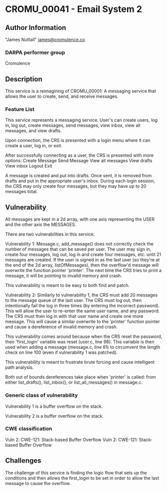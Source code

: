 # CROMU_00041 - Email System 2

## Author Information
"James Nuttall" <james@cromulence.co>

### DARPA performer group
Cromulence

## Description
This service is a reimagining of CROMU_00001: A messaging service that allows the user to create, send, and receive messages.


### Feature List
This service represents a messaging service. User's can create users, log in, log out, create messages, send messages, view inbox, view all messages, and view drafts.

Upon connection, the CRS is presented with a login menu where it can create a user, log in, or exit.

After successfully connecting as a user, the CRS is presented with more options:
Create Message
Send Message
View all messages
View drafts
View inbox
Logout
Exit

A message is created and put into drafts. Once sent, it is removed from drafts and put in the appropriate user's inbox. During each login session, the CRS may only create four messages, but they may have up to 20 messages total. 

## Vulnerability
All messages are kept in a 2d array, with one axis representing the USER and the other axis the MESSAGES.

There are two vulnerabilities in this service:

Vulnerability 1:
Message.c, add_message() does not correctly check the number of messages that can be saved per user. The user may sign in, create four messages, log out, log in and create four messages, etc. until 21 messages are created. If the user is signed in as the last user (so they're at the end of the 2d array, listOfMessages), then the overflow'd message will overwrite the function pointer 'printer'. The next time the CRS tries to print a message, it will be pointing to invalid memory and crash.

This vulnerability is meant to be easy to both find and patch.

Vulnerability 2:
Similarly to vulnerability 1, the CRS must add 20 messages to the message queue of the last user. The CRS must log out, then intentionally fail the log in three times (by entering the incorrect password). This will allow the user to re-enter the same user name, and any password. The CRS must then log in with that user name and create one more message. This will cause a similar overwrite to the 'printer' function pointer and cause a dereference of invalid memory and crash.

This vulnerability comes around because when the CRS reset the password, their 'first_login' variable was reset (user.c, line 98). This variable is then used when adding a message (message.c, line 81) to circumvent the length check on line 100 (even if vulnerability 1 was patched).

This vulnerability is meant to frustrate brute forcing and cause intelligent path analysis.

Both out of bounds dereferences take place when 'printer' is called: from either list_drafts(), list_inbox(), or list_all_messages() in message.c. 

### Generic class of vulnerability 
Vulnerability 1 is a buffer overflow on the stack.

Vulnerability 2 is a buffer overflow on the stack.

### CWE classification 
Vuln 2: CWE-121: Stack-based Buffer Overflow
Vuln 2: CWE-121: Stack-based Buffer Overflow

## Challenges 
The challenge of this service is finding the logic flow that sets up the conditions and then allows the first_login to be set in order to allow the last message to cause the overflow.
